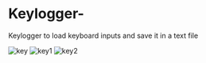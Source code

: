 # Keylogger-
Keylogger to load keyboard inputs and save it in a text file

![key](https://user-images.githubusercontent.com/69325676/225489985-fa16537e-7b91-4a8b-a520-11a116394a1c.PNG)
![key1](https://user-images.githubusercontent.com/69325676/225490001-f00048cb-5539-4bef-b480-35c3fc4f9ee4.PNG)
![key2](https://user-images.githubusercontent.com/69325676/225490013-0633491b-3206-43dc-92ca-06661b0d9e1f.PNG)

